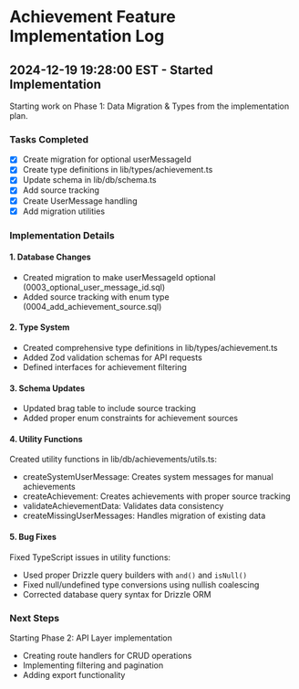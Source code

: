 # Achievement Feature Implementation Log

## 2024-12-19 19:28:00 EST - Started Implementation

Starting work on Phase 1: Data Migration & Types from the implementation plan.

### Tasks Completed
- [x] Create migration for optional userMessageId
- [x] Create type definitions in lib/types/achievement.ts
- [x] Update schema in lib/db/schema.ts
- [x] Add source tracking
- [x] Create UserMessage handling
- [x] Add migration utilities

### Implementation Details

#### 1. Database Changes
- Created migration to make userMessageId optional (0003_optional_user_message_id.sql)
- Added source tracking with enum type (0004_add_achievement_source.sql)

#### 2. Type System
- Created comprehensive type definitions in lib/types/achievement.ts
- Added Zod validation schemas for API requests
- Defined interfaces for achievement filtering

#### 3. Schema Updates
- Updated brag table to include source tracking
- Added proper enum constraints for achievement sources

#### 4. Utility Functions
Created utility functions in lib/db/achievements/utils.ts:
- createSystemUserMessage: Creates system messages for manual achievements
- createAchievement: Creates achievements with proper source tracking
- validateAchievementData: Validates data consistency
- createMissingUserMessages: Handles migration of existing data

#### 5. Bug Fixes
Fixed TypeScript issues in utility functions:
- Used proper Drizzle query builders with `and()` and `isNull()`
- Fixed null/undefined type conversions using nullish coalescing
- Corrected database query syntax for Drizzle ORM

### Next Steps
Starting Phase 2: API Layer implementation
- Creating route handlers for CRUD operations
- Implementing filtering and pagination
- Adding export functionality
